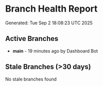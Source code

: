 # Branch Health Report
Generated: Tue Sep  2 18:08:23 UTC 2025

## Active Branches
- **main** - 19 minutes ago by Dashboard Bot

## Stale Branches (>30 days)
No stale branches found
